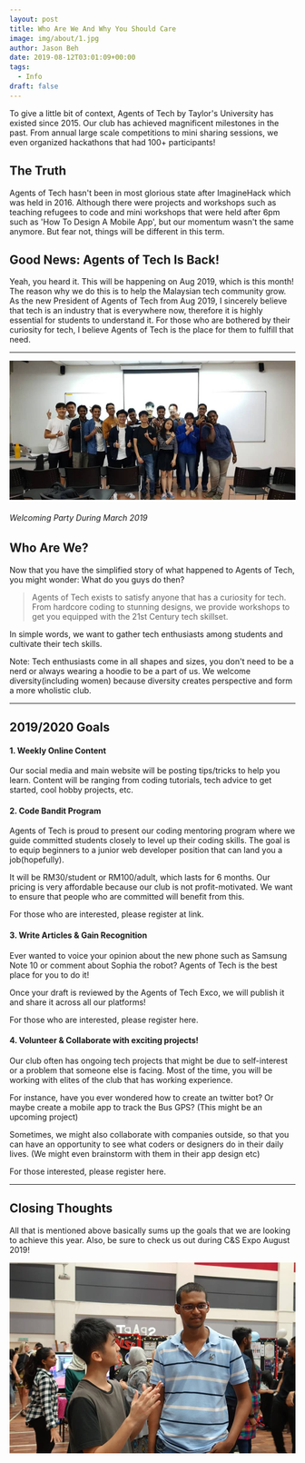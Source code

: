 ```yaml
---
layout: post
title: Who Are We And Why You Should Care
image: img/about/1.jpg
author: Jason Beh
date: 2019-08-12T03:01:09+00:00
tags:
  - Info
draft: false
---
```


To give a little bit of context, Agents of Tech by Taylor's University has existed since 2015. Our club has achieved magnificent milestones in the past. From annual large scale competitions to mini sharing sessions, we even organized hackathons that had 100+ participants!

## The Truth

Agents of Tech hasn't been in most glorious state after ImagineHack which was held in 2016. Although there were projects and workshops such as teaching refugees to code and mini workshops that were held after 6pm such as 'How To Design A Mobile App', but our momentum wasn't the same anymore. But fear not, things will be different in this term.

## Good News: Agents of Tech Is Back!

Yeah, you heard it. This will be happening on Aug 2019, which is this month! The reason why we do this is to help the Malaysian tech community grow. As the new President of Agents of Tech from Aug 2019, I sincerely believe that tech is an industry that is everywhere now, therefore it is highly essential for students to understand it. For those who are bothered by their curiosity for tech, I believe Agents of Tech is the place for them to fulfill that need.

---

![Welcoming Party During March 2019](img/about/2.jpg)

###### Welcoming Party During March 2019

## Who Are We?

Now that you have the simplified story of what happened to Agents of Tech, you might wonder: What do you guys do then?

> Agents of Tech exists to satisfy anyone that has a curiosity for tech. From hardcore coding to stunning designs, we provide workshops to get you equipped with the 21st Century tech skillset.

In simple words, we want to gather tech enthusiasts among students and cultivate their tech skills.

Note: Tech enthusiasts come in all shapes and sizes, you don't need to be a nerd or always wearing a hoodie to be a part of us. We welcome diversity(including women) because diversity creates perspective and form a more wholistic club.

---

## 2019/2020 Goals

#### 1. Weekly Online Content

Our social media and main website will be posting tips/tricks to help you learn. Content will be ranging from coding tutorials, tech advice to get started, cool hobby projects, etc.

#### 2. Code Bandit Program

Agents of Tech is proud to present our coding mentoring program where we guide committed students closely to level up their coding skills. The goal is to equip beginners to a junior web developer position that can land you a job(hopefully).

It will be RM30/student or RM100/adult, which lasts for 6 months. Our pricing is very affordable because our club is not profit-motivated. We want to ensure that people who are committed will benefit from this.

For those who are interested, please register at link.

#### 3. Write Articles & Gain Recognition

Ever wanted to voice your opinion about the new phone such as Samsung Note 10 or comment about Sophia the robot? Agents of Tech is the best place for you to do it!

Once your draft is reviewed by the Agents of Tech Exco, we will publish it and share it across all our platforms!

For those who are interested, please register here.

#### 4. Volunteer & Collaborate with exciting projects!

Our club often has ongoing tech projects that might be due to self-interest or a problem that someone else is facing. Most of the time, you will be working with elites of the club that has working experience.

For instance, have you ever wondered how to create an twitter bot? Or maybe create a mobile app to track the Bus GPS? (This might be an upcoming project)

Sometimes, we might also collaborate with companies outside, so that you can have an opportunity to see what coders or designers do in their daily lives. (We might even brainstorm with them in their app design etc)

For those interested, please register here.

---

## Closing Thoughts

All that is mentioned above basically sums up the goals that we are looking to achieve this year. Also, be sure to check us out during C&S Expo August 2019!

![C&S Expo March 2019](img/about/3.jpg)
